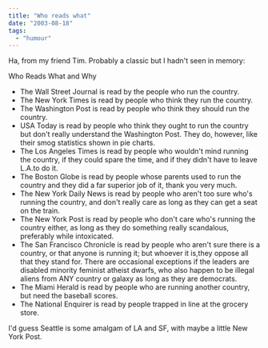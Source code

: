 ```yaml
---
title: "Who reads what"
date: "2003-08-18"
tags: 
  - "humour"
---
```


Ha, from my friend Tim. Probably a classic but I hadn't seen in memory:

  
  
Who Reads What and Why

- The Wall Street Journal is read by the people who run the country.
- The New York Times is read by people who think they run the country.
- The Washington Post is read by people who think they should run the country.
- USA Today is read by people who think they ought to run the country but don't really understand the Washington Post. They do, however, like their smog statistics shown in pie charts.
- The Los Angeles Times is read by people who wouldn't mind running the country, if they could spare the time, and if they didn't have to leave L.A.to do it.
- The Boston Globe is read by people whose parents used to run the country and they did a far superior job of it, thank you very much.
- The New York Daily News is read by people who aren't too sure who's running the country, and don't really care as long as they can get a seat on the train.
- The New York Post is read by people who don't care who's running the country either, as long as they do something really scandalous, preferably while intoxicated.
- The San Francisco Chronicle is read by people who aren't sure there is a country, or that anyone is running it; but whoever it is,they oppose all that they stand for. There are occasional exceptions if the leaders are disabled minority feminist atheist dwarfs, who also happen to be illegal aliens from ANY country or galaxy as long as they are democrats.
- The Miami Herald is read by people who are running another country, but need the baseball scores.
- The National Enquirer is read by people trapped in line at the grocery store.

  
I'd guess Seattle is some amalgam of LA and SF, with maybe a little New York Post.
